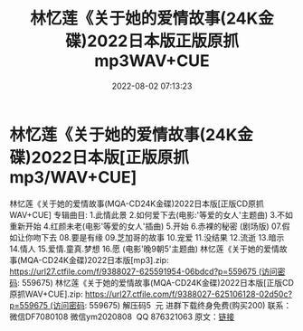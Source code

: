 ﻿---
title: 林忆莲《关于她的爱情故事(24K金碟)2022日本版正版原抓mp3WAV+CUE
date: 2022-08-02 07:13:23
categories: 新碟专辑、稀有等精品
tags: 华语中文
---
# 林忆莲《关于她的爱情故事(24K金碟)2022日本版[正版原抓mp3/WAV+CUE]

林忆莲《关于她的爱情故事(MQA-CD24K金碟)2022日本版[正版CD原抓WAV+CUE]
专辑曲目:
1.此情此景
2.如何爱下去(电影:'等爱的女人'主题曲)
3.不如重新开始
4.红颜未老(电影'等爱的女人'插曲)
5.开始
6.赤裸的秘密 (剧场版)
07.假如让你吻下去
08.要是有缘
09.芝加哥的故事
10.宠爱
11.没结果
12.流逝
13.暗示
14.情人
15.爱情.童真.梦想
16.愿 (电影'晚9朝5'主题曲)
林忆莲《关于她的爱情故事(MQA-CD24K金碟)2022日本版[mp3].zip:
https://url27.ctfile.com/f/9388027-625591954-06bdcd?p=559675 (访问密码:
559675)
林忆莲《关于她的爱情故事(MQA-CD24K金碟)2022日本版[正版CD原抓WAV+CUE].zip: https://url27.ctfile.com/f/9388027-625106128-02d50c?p=559675 (访问密码:
559675)
解压码5  元
进群下载终身免费(购买200)
联系：微信DF7080108 微信ym2020808  QQ
876321063
原文：[链接](https://blog.sina.com.cn/s/blog_1647c7e7601030yke.html)
